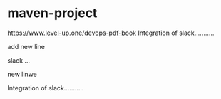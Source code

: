 # maven-project


https://www.level-up.one/devops-pdf-book
Integration of slack...........

add new line 

 slack  ...

new linwe 

Integration of slack...........

